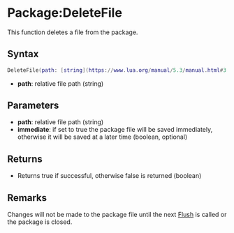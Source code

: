 # Package:DeleteFile

This function deletes a file from the package.

## Syntax

```lua
DeleteFile(path: [string](https://www.lua.org/manual/5.3/manual.html#3.1))
```

- **path**: relative file path (string)

## Parameters

- **path**: relative file path (string)
- **immediate**: if set to true the package file will be saved immediately, otherwise it will be saved at a later time (boolean, optional)

## Returns

- Returns true if successful, otherwise false is returned (boolean)

## Remarks

Changes will not be made to the package file until the next [Flush](Package_Flush.md) is called or the package is closed.